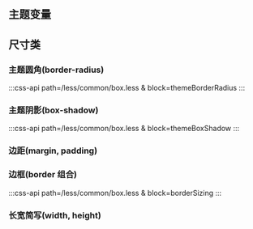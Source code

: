 ## 主题变量

<co-box-variables />

## 尺寸类

### 主题圆角(border-radius)

:::css-api path=/less/common/box.less & block=themeBorderRadius
:::

### 主题阴影(box-shadow)

:::css-api path=/less/common/box.less & block=themeBoxShadow
:::

### 边距(margin, padding)

<div>
<co-class-api
    title="边距"
    :tableData="[
        {
            class: 'pl0',
            property: [
                {
                    prop: 'padding-left',
                    value: '0px'
                }
            ]
        },
        {
            class: 'ml0',
            property: [
                {
                    prop: 'margin-left',
                    value: '0px'
                }
            ]
        },
        {
            class: '[ p | m ][ t |r | b | l ] [0-100]',
            property: [
                {
                    prop: '[ padding | margin ]-[ top | right | bottom | left ]',
                    value: '0-100px'
                }
            ]
        },
        {
            class: 'padding-x-0',
            property: [
                {
                    prop: 'padding-left',
                    value: '0px'
                },
                {
                    prop: 'padding-right',
                    value: '0px'
                }
            ]
        },
        {
            class: '[ padding | margin ]-[ x | y ]-[ 0-100 ]',
            property: [
                {
                    prop: '[ padding | margin ]-[ right | bottom ]',
                    value: '0-100px'
                },
                {
                    prop: '[ padding | margin ]-[ left | top ]',
                    value: '0-100px'
                }
            ]
        },
        {
            class: 'padding0',
            property: [
                {
                    prop: 'padding',
                    value: '0px'
                }
            ]
        },
        {
            class: '[ padding | margin ][ 0 - 100 ]',
            property: [
                {
                    prop: '[ padding | margin ]',
                    value: '0-100px'
                }
            ]
        },
        {
            class: 'margin-x-auto',
            property: [
                {
                    prop: 'margin-left',
                    value: 'auto'
                },
                {
                    prop: 'margin-right',
                    value: 'auto'
                }
            ]
        }
    ]" />
</div>

### 边框(border 组合)

<div>
<co-class-api
    title="边框"
    :tableData="[
        {
            class: 'border-r-2',
            property: [
                {
                    prop: 'border-radius',
                    value: '2px'
                }
            ]
        },
        {
            class: 'border-r-[2-32]',
            property: [
                {
                    prop: 'border-radius',
                    value: '[2-32]px'
                }
            ]
        },
        {
            class: 'border-r-[tl|bl|tr|br]-[2-32]',
            property: [
                {
                    prop: 'border-[ top | right | bottom | left ]-[ top | right | bottom | left ]-radius',
                    value: '[2-32]px'
                }
            ]
        },
        {
            class: 'border-w-1',
            property: [
                {
                    prop: 'border-width',
                    value: '1px'
                }
            ]
        },
        {
            class: 'border-w-[1-4]',
            property: [
                {
                    prop: 'border-width',
                    value: '[1-4]px'
                }
            ]
        },
        {
            class: 'border-w-t-1',
            property: [
                {
                    prop: 'border-top-width',
                    value: '1px'
                }
            ]
        },
        {
            class: 'border-w-[t|r|b|l]-[1-4]',
            property: [
                {
                    prop: 'border-[top|right|bottom|left]-width',
                    value: '[1-4]px'
                }
            ]
        },
        {
            class: 'border-s-[solid|dashed|dotted]',
            property: [
                {
                    prop: 'border-style',
                    value: '[solid|dashed|dotted]'
                }
            ]
        },
        {
            class: 'border-s-[t|r|b|l]-[solid|dashed|dotted]',
            property: [
                {
                    prop: 'border-[top|right|bottom|left]-style',
                    value: '[solid|dashed|dotted]'
                }
            ]
        },
        {
            class: 'border-collapse',
            property: [
                {
                    prop: 'border-collapse',
                    value: 'collapse'
                }
            ]
        },
    ]" />
</div>

:::css-api path=/less/common/box.less & block=borderSizing
:::

### 长宽简写(width, height)

<!-- :::css-api path=/less/common/box.less & block=borderSize
::: -->

<div>
<co-class-api
    title="长宽简写"
    :tableData="[
        {
            class: 'w[0-50]',
            property: [
                {
                    prop: 'width',
                    value: '[0-50]px'
                }
            ]
        },
        {
            class: 'w-1-3',
            property: [
                {
                    prop: 'width',
                    value: 'calc(100% / 3)'
                }
            ]
        },
        {
            class: 'w-1-4',
            property: [
                {
                    prop: 'width',
                    value: 'calc(100% / 4)'
                }
            ]
        },
        {
            class: 'w-1-5',
            property: [
                {
                    prop: 'width',
                    value: 'calc(100% / 5)'
                }
            ]
        },
        {
            class: 'w-full',
            property: [
                {
                    prop: 'width',
                    value: '100%'
                }
            ]
        },
        {
            class: 'w-screen',
            property: [
                {
                    prop: 'width',
                    value: '100vw'
                }
            ]
        },
        {
            class: 'min-w-0',
            property: [
                {
                    prop: 'min-width',
                    value: '0'
                }
            ]
        },
        {
            class: 'min-w-full',
            property: [
                {
                    prop: 'min-width',
                    value: '100%'
                }
            ]
        },
        {
            class: 'min-w-screen',
            property: [
                {
                    prop: 'min-width',
                    value: '100vw'
                }
            ]
        },
        {
            class: 'h[0-50]',
            property: [
                {
                    prop: 'height',
                    value: '[0-50]px'
                }
            ]
        },
        {
            class: 'h-full',
            property: [
                {
                    prop: 'height',
                    value: '100%'
                }
            ]
        },
        {
            class: 'h-screen',
            property: [
                {
                    prop: 'height',
                    value: '100vh'
                }
            ]
        },
        {
            class: 'min-h-full',
            property: [
                {
                    prop: 'min-height',
                    value: '100%'
                }
            ]
        },
        {
            class: 'min-h-screen',
            property: [
                {
                    prop: 'min-height',
                    value: '100vh'
                }
            ]
        },
    ]" />
</div>

<script setup>
import CoBoxVariables from './components/box-variables.vue'
</script>
